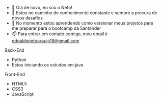 - 👋 Olá de novo, eu sou o Neto!
- 👀 Estou no caminho do conhecimento constante e sempre a procura de novos desafios
- 🌱 No momento estou aprendendo como versionar meus projetos para me preparar para o bootcamp da Santander
- 📫 Para entrar em contato comigo, meu email é ednaldonetoaraujo18@gmail.com

Back-End

- Python
- Estou iniciando os estudos em java

Front-End

- HTML5
- CSS3
- JavaScript
